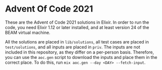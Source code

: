 # Advent Of Code 2021

These are the Advent of Code 2021 solutions in Elixir.
In order to run the code, you need Elixir 1.12 or later installed, and at
least version 24 of the BEAM virtual machine.

All the solutions are placed in `lib/solutions`, all test cases are placed in
`test/solutions`, and all inputs are placed in `priv`.
The inputs are not included in this repository, as they differ on a per-person
basis.
Therefore, you can use the `aoc.gen` script to download the inputs and
place them in the correct place.
To do this, run `mix aoc.gen --day <DAY> --fetch-input`.
